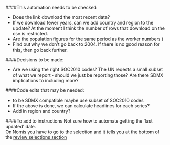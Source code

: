 ####This automation needs to be checked:  
- Does the link download the most recent data? 
- If we download fewer years, can we add country and region to the update? At the moment I think the number of rows that download on the csv is restricted.
- Are the population figures for the same period as the worker numbers (
- Find out why we don’t go back to 2004. If there is no good reason for this, then go back further.
  
####Decisions to be made:  
- Are we using the right SOC2010 codes? The UN reqests a small subset of what we report - should we just be reporting those? Are there SDMX implications to including more?
  
####Code edits that may be needed:  
- to be SDMX compatible maybe use subset of SOC2010 codes
- If the above is done, we can calculate headlines for each series?
- Add in region and country?
  
####To add to instructions
Not sure how to automate getting the 'last updated' date.  
On Nomis you have to go to the selection and it tells you at the bottom of the [review selections section](https://www.nomisweb.co.uk/query/construct/summary.asp?mode=construct&version=0&dataset=168)

